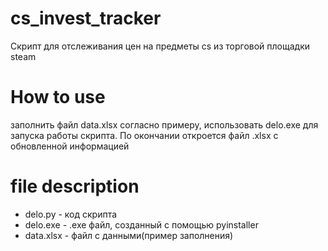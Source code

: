 # cs_invest_tracker
Скрипт для отслеживания цен на предметы cs из торговой площадки steam

# How to use
заполнить файл data.xlsx согласно примеру, использовать delo.exe для запуска работы скрипта.
По окончании откроется файл .xlsx с обновленной информацией

# file description
* delo.py - код скрипта
* delo.exe - .exe файл, созданный с помощью pyinstaller
* data.xlsx - файл с данными(пример заполнения)

